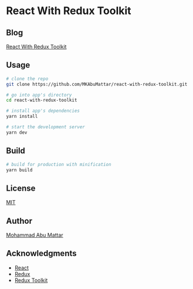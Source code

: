 # React With Redux Toolkit

## Blog

[React With Redux Toolkit](https://mkabumattar.vercel.app/blog/post/react-with-redux-toolkit/)

## Usage

```bash
# clone the repo
git clone https://github.com/MKAbuMattar/react-with-redux-toolkit.git

# go into app's directory
cd react-with-redux-toolkit

# install app's dependencies
yarn install

# start the development server
yarn dev
```

## Build

```bash
# build for production with minification
yarn build
```

## License

[MIT](LICENSE)

## Author

[Mohammad Abu Mattar](https://mkabumattar.github.io/)

## Acknowledgments

- [React](https://reactjs.org/)
- [Redux](https://redux.js.org/)
- [Redux Toolkit](https://redux-toolkit.js.org/)

